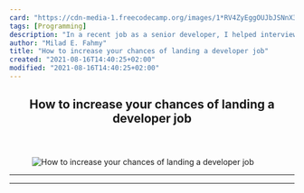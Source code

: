 ```yaml
---
card: "https://cdn-media-1.freecodecamp.org/images/1*RV4ZyEggOUJbJSNnX3fjgw.jpeg"
tags: [Programming]
description: "In a recent job as a senior developer, I helped interview and"
author: "Milad E. Fahmy"
title: "How to increase your chances of landing a developer job"
created: "2021-08-16T14:40:25+02:00"
modified: "2021-08-16T14:40:25+02:00"
---
```

<div class="site-wrapper">
<main id="site-main" class="site-main outer">
<div class="inner">
<article class="post-full post tag-programming tag-jobs tag-web-development tag-tech tag-life-lessons ">
<header class="post-full-header">
<h1 class="post-full-title">How to increase your chances of landing a developer job</h1>
</header>
<figure class="post-full-image">
<picture>
<source media="(max-width: 700px)" sizes="1px" srcset="data:image/gif;base64,R0lGODlhAQABAIAAAAAAAP///yH5BAEAAAAALAAAAAABAAEAAAIBRAA7 1w">
<source media="(min-width: 701px)" sizes="(max-width: 800px) 400px,
(max-width: 1170px) 700px,
1400px" srcset="https://cdn-media-1.freecodecamp.org/images/1*RV4ZyEggOUJbJSNnX3fjgw.jpeg 300w,
https://cdn-media-1.freecodecamp.org/images/1*RV4ZyEggOUJbJSNnX3fjgw.jpeg 600w,
https://cdn-media-1.freecodecamp.org/images/1*RV4ZyEggOUJbJSNnX3fjgw.jpeg 1000w,
https://cdn-media-1.freecodecamp.org/images/1*RV4ZyEggOUJbJSNnX3fjgw.jpeg 2000w">
<img onerror="this.style.display='none'" src="https://cdn-media-1.freecodecamp.org/images/1*RV4ZyEggOUJbJSNnX3fjgw.jpeg" alt="How to increase your chances of landing a developer job">
</picture>
</figure>
<section class="post-full-content">
<div class="post-content">
</div>
<hr>
<hr>
</section>
</article>
</div>
</main>
</div>
<!-- Google Tag Manager (noscript) -->
<!-- End Google Tag Manager (noscript) -->

